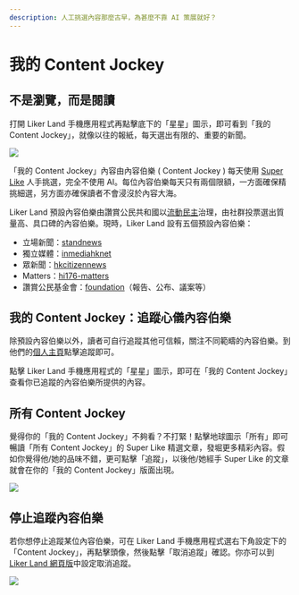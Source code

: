 ```yaml
---
description: 人工挑選內容那麼古早，為甚麼不靠 AI 策展就好？
---
```


# 我的 Content Jockey

## 不是瀏覽，而是閱讀

打開 Liker Land 手機應用程式再點擊底下的「星星」圖示，即可看到「我的 Content Jockey」，就像以往的報紙，每天選出有限的、重要的新聞。

![](../../.gitbook/assets/contentjockey-01.png)

「我的 Content Jockey」內容由內容伯樂 \( Content Jockey \) 每天使用 [Super Like](https://docs.like.co/v/zh/dapps/liker-land/superlike) 人手挑選，完全不使用 AI。每位內容伯樂每天只有兩個限額，一方面確保精挑細選，另方面亦確保讀者不會浸沒於內容大海。

Liker Land 預設內容伯樂由讚賞公民共和國以[流動民主](https://docs.like.co/v/zh/guides/governance/liquid-democracy)治理，由社群投票選出質量高、具口碑的內容伯樂。現時，Liker Land 設有五個預設內容伯樂：

* 立場新聞：[standnews](https://like.co/standnews)
* 獨立媒體：[inmediahknet](https://like.co/inmediahknet)
* 眾新聞：[hkcitizennews](https://like.co/hkcitizennews)
* Matters：[hi176-matters](https://like.co/hi176-matters)
* 讚賞公民基金會：[foundation](https://like.co/foundation)（報告、公布、議案等）

## 我的 Content Jockey：追蹤心儀內容伯樂 <a id="my-content-jockey"></a>

除預設內容伯樂以外，讀者可自行追蹤其他可信賴，關注不同範疇的內容伯樂。到他們的[個人主頁](https://docs.like.co/v/zh/dapps/creator/portfolio-page)點擊追蹤即可。

點擊 Liker Land 手機應用程式的「星星」圖示，即可在「我的 Content Jockey」查看你已追蹤的內容伯樂所提供的內容。



## 所有 Content Jockey <a id="super-like-world-feed"></a>

覺得你的「我的 Content Jockey」不夠看？不打緊！點擊地球圖示「所有」即可暢讀「所有 Content Jockey」的 Super Like 精選文章，發堀更多精彩內容。假如你覺得他/她的品味不錯，更可點擊「追蹤」，以後他/她經手 Super Like 的文章就會在你的「我的 Content Jockey」版面出現。

![](../../.gitbook/assets/contentjockey-02.png)

## 停止追蹤內容伯樂

若你想停止追蹤某位內容伯樂，可在 Liker Land 手機應用程式選右下角設定下的「Content Jockey」，再點擊頭像，然後點擊「取消追蹤」確認。你亦可以到 [Liker Land 網頁版](https://liker.land/settings/following/)中設定取消追蹤。

![](../../.gitbook/assets/contentjockey-03.png)

